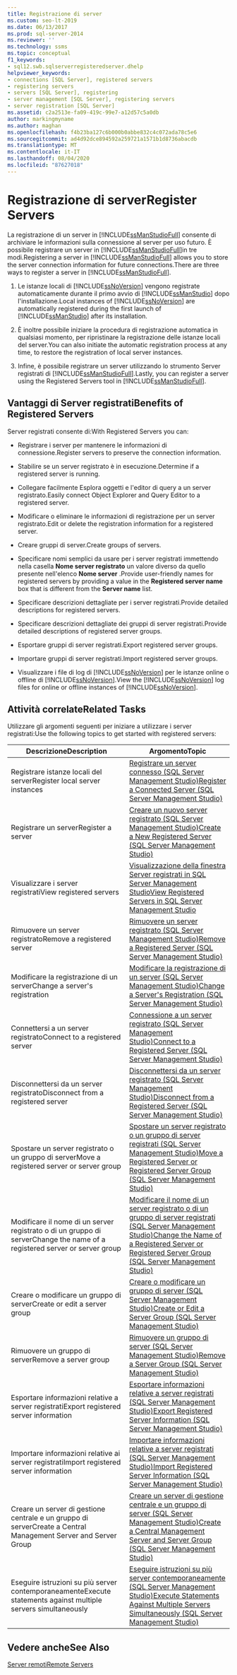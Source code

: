 ```yaml
---
title: Registrazione di server
ms.custom: seo-lt-2019
ms.date: 06/13/2017
ms.prod: sql-server-2014
ms.reviewer: ''
ms.technology: ssms
ms.topic: conceptual
f1_keywords:
- sql12.swb.sqlserverregisteredserver.dhelp
helpviewer_keywords:
- connections [SQL Server], registered servers
- registering servers
- servers [SQL Server], registering
- server management [SQL Server], registering servers
- server registration [SQL Server]
ms.assetid: c2a2513e-fa09-419c-99e7-a12d57c5a0db
author: markingmyname
ms.author: maghan
ms.openlocfilehash: f4b23ba127c6b000b0abbe832c4c072ada78c5e6
ms.sourcegitcommit: ad4d92dce894592a259721a1571b1d8736abacdb
ms.translationtype: MT
ms.contentlocale: it-IT
ms.lasthandoff: 08/04/2020
ms.locfileid: "87627018"
---
```

# <a name="register-servers"></a><span data-ttu-id="48076-102">Registrazione di server</span><span class="sxs-lookup"><span data-stu-id="48076-102">Register Servers</span></span>
  <span data-ttu-id="48076-103">La registrazione di un server in [!INCLUDE[ssManStudioFull](../../includes/ssmanstudiofull-md.md)] consente di archiviare le informazioni sulla connessione al server per uso futuro. È possibile registrare un server in [!INCLUDE[ssManStudioFull](../../includes/ssmanstudiofull-md.md)]in tre modi.</span><span class="sxs-lookup"><span data-stu-id="48076-103">Registering a server in [!INCLUDE[ssManStudioFull](../../includes/ssmanstudiofull-md.md)] allows you to store the server connection information for future connections.There are three ways to register a server in [!INCLUDE[ssManStudioFull](../../includes/ssmanstudiofull-md.md)].</span></span>  
  
1.  <span data-ttu-id="48076-104">Le istanze locali di [!INCLUDE[ssNoVersion](../../includes/ssnoversion-md.md)] vengono registrate automaticamente durante il primo avvio di [!INCLUDE[ssManStudio](../../includes/ssmanstudio-md.md)] dopo l'installazione.</span><span class="sxs-lookup"><span data-stu-id="48076-104">Local instances of [!INCLUDE[ssNoVersion](../../includes/ssnoversion-md.md)] are automatically registered during the first launch of [!INCLUDE[ssManStudio](../../includes/ssmanstudio-md.md)] after its installation.</span></span>  
  
2.  <span data-ttu-id="48076-105">È inoltre possibile iniziare la procedura di registrazione automatica in qualsiasi momento, per ripristinare la registrazione delle istanze locali del server.</span><span class="sxs-lookup"><span data-stu-id="48076-105">You can also initiate the automatic registration process at any time, to restore the registration of local server instances.</span></span>  
  
3.  <span data-ttu-id="48076-106">Infine, è possibile registrare un server utilizzando lo strumento Server registrati di [!INCLUDE[ssManStudioFull](../../includes/ssmanstudiofull-md.md)].</span><span class="sxs-lookup"><span data-stu-id="48076-106">Lastly, you can register a server using the Registered Servers tool in [!INCLUDE[ssManStudioFull](../../includes/ssmanstudiofull-md.md)].</span></span>  
  
## <a name="benefits-of-registered-servers"></a><span data-ttu-id="48076-107">Vantaggi di Server registrati</span><span class="sxs-lookup"><span data-stu-id="48076-107">Benefits of Registered Servers</span></span>  
 <span data-ttu-id="48076-108">Server registrati consente di:</span><span class="sxs-lookup"><span data-stu-id="48076-108">With Registered Servers you can:</span></span>  
  
-   <span data-ttu-id="48076-109">Registrare i server per mantenere le informazioni di connessione.</span><span class="sxs-lookup"><span data-stu-id="48076-109">Register servers to preserve the connection information.</span></span>  
  
-   <span data-ttu-id="48076-110">Stabilire se un server registrato è in esecuzione.</span><span class="sxs-lookup"><span data-stu-id="48076-110">Determine if a registered server is running.</span></span>  
  
-   <span data-ttu-id="48076-111">Collegare facilmente Esplora oggetti e l'editor di query a un server registrato.</span><span class="sxs-lookup"><span data-stu-id="48076-111">Easily connect Object Explorer and Query Editor to a registered server.</span></span>  
  
-   <span data-ttu-id="48076-112">Modificare o eliminare le informazioni di registrazione per un server registrato.</span><span class="sxs-lookup"><span data-stu-id="48076-112">Edit or delete the registration information for a registered server.</span></span>  
  
-   <span data-ttu-id="48076-113">Creare gruppi di server.</span><span class="sxs-lookup"><span data-stu-id="48076-113">Create groups of servers.</span></span>  
  
-   <span data-ttu-id="48076-114">Specificare nomi semplici da usare per i server registrati immettendo nella casella **Nome server registrato** un valore diverso da quello presente nell'elenco **Nome server** .</span><span class="sxs-lookup"><span data-stu-id="48076-114">Provide user-friendly names for registered servers by providing a value in the **Registered server name** box that is different from the **Server name** list.</span></span>  
  
-   <span data-ttu-id="48076-115">Specificare descrizioni dettagliate per i server registrati.</span><span class="sxs-lookup"><span data-stu-id="48076-115">Provide detailed descriptions for registered servers.</span></span>  
  
-   <span data-ttu-id="48076-116">Specificare descrizioni dettagliate dei gruppi di server registrati.</span><span class="sxs-lookup"><span data-stu-id="48076-116">Provide detailed descriptions of registered server groups.</span></span>  
  
-   <span data-ttu-id="48076-117">Esportare gruppi di server registrati.</span><span class="sxs-lookup"><span data-stu-id="48076-117">Export registered server groups.</span></span>  
  
-   <span data-ttu-id="48076-118">Importare gruppi di server registrati.</span><span class="sxs-lookup"><span data-stu-id="48076-118">Import registered server groups.</span></span>  
  
-   <span data-ttu-id="48076-119">Visualizzare i file di log di [!INCLUDE[ssNoVersion](../../includes/ssnoversion-md.md)] per le istanze online o offline di [!INCLUDE[ssNoVersion](../../includes/ssnoversion-md.md)].</span><span class="sxs-lookup"><span data-stu-id="48076-119">View the [!INCLUDE[ssNoVersion](../../includes/ssnoversion-md.md)] log files for online or offline instances of [!INCLUDE[ssNoVersion](../../includes/ssnoversion-md.md)].</span></span>  
  
## <a name="related-tasks"></a><span data-ttu-id="48076-120">Attività correlate</span><span class="sxs-lookup"><span data-stu-id="48076-120">Related Tasks</span></span>  
 <span data-ttu-id="48076-121">Utilizzare gli argomenti seguenti per iniziare a utilizzare i server registrati:</span><span class="sxs-lookup"><span data-stu-id="48076-121">Use the following topics to get started with registered servers:</span></span>  
  
|<span data-ttu-id="48076-122">**Descrizione**</span><span class="sxs-lookup"><span data-stu-id="48076-122">**Description**</span></span>|<span data-ttu-id="48076-123">**Argomento**</span><span class="sxs-lookup"><span data-stu-id="48076-123">**Topic**</span></span>|  
|---------------------|---------------|  
|<span data-ttu-id="48076-124">Registrare istanze locali del server</span><span class="sxs-lookup"><span data-stu-id="48076-124">Register local server instances</span></span>|[<span data-ttu-id="48076-125">Registrare un server connesso &#40;SQL Server Management Studio&#41;</span><span class="sxs-lookup"><span data-stu-id="48076-125">Register a Connected Server &#40;SQL Server Management Studio&#41;</span></span>](register-a-connected-server-sql-server-management-studio.md)|  
|<span data-ttu-id="48076-126">Registrare un server</span><span class="sxs-lookup"><span data-stu-id="48076-126">Register a server</span></span>|[<span data-ttu-id="48076-127">Creare un nuovo server registrato &#40;SQL Server Management Studio&#41;</span><span class="sxs-lookup"><span data-stu-id="48076-127">Create a New Registered Server &#40;SQL Server Management Studio&#41;</span></span>](create-a-new-registered-server-sql-server-management-studio.md)|  
|<span data-ttu-id="48076-128">Visualizzare i server registrati</span><span class="sxs-lookup"><span data-stu-id="48076-128">View registered servers</span></span>|[<span data-ttu-id="48076-129">Visualizzazione della finestra Server registrati in SQL Server Management Studio</span><span class="sxs-lookup"><span data-stu-id="48076-129">View Registered Servers in SQL Server Management Studio</span></span>](view-registered-servers-in-sql-server-management-studio.md)|  
|<span data-ttu-id="48076-130">Rimuovere un server registrato</span><span class="sxs-lookup"><span data-stu-id="48076-130">Remove a registered server</span></span>|[<span data-ttu-id="48076-131">Rimuovere un server registrato &#40;SQL Server Management Studio&#41;</span><span class="sxs-lookup"><span data-stu-id="48076-131">Remove a Registered Server &#40;SQL Server Management Studio&#41;</span></span>](remove-a-registered-server-sql-server-management-studio.md)|  
|<span data-ttu-id="48076-132">Modificare la registrazione di un server</span><span class="sxs-lookup"><span data-stu-id="48076-132">Change a server's registration</span></span>|[<span data-ttu-id="48076-133">Modificare la registrazione di un server &#40;SQL Server Management Studio&#41;</span><span class="sxs-lookup"><span data-stu-id="48076-133">Change a Server's Registration &#40;SQL Server Management Studio&#41;</span></span>](change-a-server-s-registration-sql-server-management-studio.md)|  
|<span data-ttu-id="48076-134">Connettersi a un server registrato</span><span class="sxs-lookup"><span data-stu-id="48076-134">Connect to a registered server</span></span>|[<span data-ttu-id="48076-135">Connessione a un server registrato &#40;SQL Server Management Studio&#41;</span><span class="sxs-lookup"><span data-stu-id="48076-135">Connect to a Registered Server &#40;SQL Server Management Studio&#41;</span></span>](connect-to-a-registered-server-sql-server-management-studio.md)|  
|<span data-ttu-id="48076-136">Disconnettersi da un server registrato</span><span class="sxs-lookup"><span data-stu-id="48076-136">Disconnect from a registered server</span></span>|[<span data-ttu-id="48076-137">Disconnettersi da un server registrato &#40;SQL Server Management Studio&#41;</span><span class="sxs-lookup"><span data-stu-id="48076-137">Disconnect from a Registered Server &#40;SQL Server Management Studio&#41;</span></span>](disconnect-from-a-registered-server-sql-server-management-studio.md)|  
|<span data-ttu-id="48076-138">Spostare un server registrato o un gruppo di server</span><span class="sxs-lookup"><span data-stu-id="48076-138">Move a registered server or server group</span></span>|[<span data-ttu-id="48076-139">Spostare un server registrato o un gruppo di server registrati &#40;SQL Server Management Studio&#41;</span><span class="sxs-lookup"><span data-stu-id="48076-139">Move a Registered Server or Registered Server Group &#40;SQL Server Management Studio&#41;</span></span>](move-a-registered-server-or-registered-server-group.md)|  
|<span data-ttu-id="48076-140">Modificare il nome di un server registrato o di un gruppo di server</span><span class="sxs-lookup"><span data-stu-id="48076-140">Change the name of a registered server or server group</span></span>|[<span data-ttu-id="48076-141">Modificare il nome di un server registrato o di un gruppo di server registrati &#40;SQL Server Management Studio&#41;</span><span class="sxs-lookup"><span data-stu-id="48076-141">Change the Name of a Registered Server or Registered Server Group &#40;SQL Server Management Studio&#41;</span></span>](change-the-name-of-registered-server-or-registered-server-group.md)|  
|<span data-ttu-id="48076-142">Creare o modificare un gruppo di server</span><span class="sxs-lookup"><span data-stu-id="48076-142">Create or edit a server group</span></span>|[<span data-ttu-id="48076-143">Creare o modificare un gruppo di server &#40;SQL Server Management Studio&#41;</span><span class="sxs-lookup"><span data-stu-id="48076-143">Create or Edit a Server Group &#40;SQL Server Management Studio&#41;</span></span>](create-or-edit-a-server-group-sql-server-management-studio.md)|  
|<span data-ttu-id="48076-144">Rimuovere un gruppo di server</span><span class="sxs-lookup"><span data-stu-id="48076-144">Remove a server group</span></span>|[<span data-ttu-id="48076-145">Rimuovere un gruppo di server &#40;SQL Server Management Studio&#41;</span><span class="sxs-lookup"><span data-stu-id="48076-145">Remove a Server Group &#40;SQL Server Management Studio&#41;</span></span>](remove-a-server-group-sql-server-management-studio.md)|  
|<span data-ttu-id="48076-146">Esportare informazioni relative a server registrati</span><span class="sxs-lookup"><span data-stu-id="48076-146">Export registered server information</span></span>|[<span data-ttu-id="48076-147">Esportare informazioni relative a server registrati &#40;SQL Server Management Studio&#41;</span><span class="sxs-lookup"><span data-stu-id="48076-147">Export Registered Server Information &#40;SQL Server Management Studio&#41;</span></span>](export-registered-server-information-sql-server-management-studio.md)|  
|<span data-ttu-id="48076-148">Importare informazioni relative ai server registrati</span><span class="sxs-lookup"><span data-stu-id="48076-148">Import registered server information</span></span>|[<span data-ttu-id="48076-149">Importare informazioni relative a server registrati &#40;SQL Server Management Studio&#41;</span><span class="sxs-lookup"><span data-stu-id="48076-149">Import Registered Server Information &#40;SQL Server Management Studio&#41;</span></span>](import-registered-server-information-sql-server-management-studio.md)|  
|<span data-ttu-id="48076-150">Creare un server di gestione centrale e un gruppo di server</span><span class="sxs-lookup"><span data-stu-id="48076-150">Create a Central Management Server and Server Group</span></span>|[<span data-ttu-id="48076-151">Creare un server di gestione centrale e un gruppo di server &#40;SQL Server Management Studio&#41;</span><span class="sxs-lookup"><span data-stu-id="48076-151">Create a Central Management Server and Server Group &#40;SQL Server Management Studio&#41;</span></span>](create-a-central-management-server-and-server-group.md)|  
|<span data-ttu-id="48076-152">Eseguire istruzioni su più server contemporaneamente</span><span class="sxs-lookup"><span data-stu-id="48076-152">Execute statements against multiple servers simultaneously</span></span>|[<span data-ttu-id="48076-153">Eseguire istruzioni su più server contemporaneamente &#40;SQL Server Management Studio&#41;</span><span class="sxs-lookup"><span data-stu-id="48076-153">Execute Statements Against Multiple Servers Simultaneously &#40;SQL Server Management Studio&#41;</span></span>](execute-statements-against-multiple-servers-simultaneously.md)|  
  
## <a name="see-also"></a><span data-ttu-id="48076-154">Vedere anche</span><span class="sxs-lookup"><span data-stu-id="48076-154">See Also</span></span>  
 [<span data-ttu-id="48076-155">Server remoti</span><span class="sxs-lookup"><span data-stu-id="48076-155">Remote Servers</span></span>](../../database-engine/configure-windows/remote-servers.md)  
  
  
